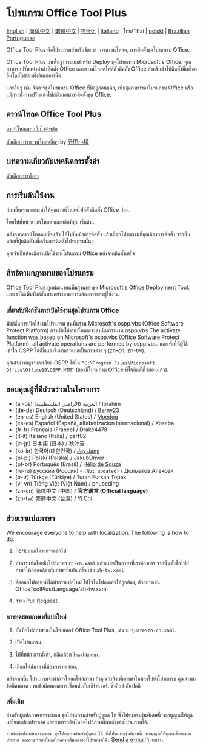 ﻿# โปรแกรม Office Tool Plus

[English](/README.md) | [简体中文](/README-zh_cn.md) | [繁體中文](/README-zh_tw.md) | [한국어](/README-ko_kr.md) | [Italiano](/README-it_it.md) | ไทย/Thai | [polski](/README-pl_pl.md) | [Brazilian Portuguese](/README-pt_br.md)

Office Tool Plus คือโปรแกรมสำหรับจัดการ การดาวน์โหลด, การติดตั้งชุดโปรแกรม Office.

Office Tool Plus บนพื้นฐานระบบสำหรับ Deploy ชุดโปรแกรม Microsoft's Office. คุณสามารถปรับแต่งค่าตัวติดตั้ง Office และดาวน์โหลดไฟล์ตัวติดตั้ง Office สำหรับนำไปติดตั้งที่เครื่องอื่นโดยไม่ต้องพึ่งอินเตอร์เน็ต.

และอื่นๆ เช่น จัดการชุดโปรแกรม Office ที่มีอยู่ก่อนแล้ว, เพิ่มชุดภาษาของโปรแกรม Office หรือแม้กระทั่งการปรับแต่งไฟล์ตัวถอนการติดตั้งชุด Office.

## ดาวน์โหลด Office Tool Plus

[ดาวน์โหลดบนเว็บไซต์หลัก](https://otp.landian.vip/)

[ตัวเลือกการดาวน์โหลดอื่นๆ](https://delivery.yuntu.dev/office-tool/) by [云图小镇](https://www.yuntu.dev/)

## บทความเกี่ยวกับเทคนิคการตั้งค่า

[ตัวเลือกการตั้งค่า](https://docs.microsoft.com/en-us/DeployOffice/configuration-options-for-the-office-2016-deployment-tool)

## การเริ่มต้นใช้งาน

ก่อนอื่นเราขอแนะนำให้คุณเาวน์โหลดไฟล์ตัวติดตั้ง Office ก่อน.

โดยไปที่หน้าดาวน์โหลด และคลิกที่ปุ่ม เริ่มต้น.

หลังจากดาวน์โหลดเสร็จแล้ว ให้ไปที่หน้าการติดตั้ง แล้วเลือกโปรแกรมที่คุณต้องการติดตั้ง จากนั้นคลิกที่ปุ่มติดตั้งเพื่อเริ่มการติดตั้งโปรแกรมนั้นๆ

คุณจำเป็นต้องมีการเปิดใช้งานโปรแกรม Office หลังจากติดตั้งเสร็จ

## สิทธิตามกฎหมายของโปรแกรม

Office Tool Plus ถูกพัฒนาบนพื้นฐานของชุด Microsoft's [Office Deployment Tool](https://docs.microsoft.com/en-us/DeployOffice/overview-of-the-office-customization-tool-for-click-to-run). และเราได้เพิ่มฟังก์ชั่นบางอย่างตามความต้องการของผู้ใช้งาน.

### เกี่ยวกับฟังก์ชั่นการเปิดใช้งานชุดโปรแกรม Office

ฟังก์ชั่นการเปิดใช้งานโปรแกรม บนพื้นฐาน Microsoft's ospp.vbs (Office Software Protect Platform) การเปิดใช้งานทั้งหมดจะดำเนินการผ่าน ospp.vbs
The activate function was based on Microsoft's ospp.vbs (Office Software Protect Platform), all activate operations are performed by ospp.vbs. และเพื่อให้ผู้ใช้เข้าใจ OSPP ได้ดีขึ้นเราจึงทำการแปลเป็นภาษต่าง ๆ (zh-cn, zh-tw).

คุณสามารถดูรายละเอียด OSPP ได้ใน ````"C:\Program Files\Microsoft Office\Office16\OSPP.HTM"```` (ต้องมีโปรแกรม Office ที่ได้ติดตั้งไว้ก่อนแล้ว).

## ขอบคุณผู้ที่มีส่วนร่วมในโครงการ

- (ar-ps) العربية (الأراضي الفلسطينية) / Ibrahim
- (de-de) Deutsch (Deutschland) / [Berny23](https://steamcommunity.com/id/Berny23)
- (en-us) English (United States) / [Moedog](https://prprpr.love)
- (es-es) Español (España, alfabetización internacional) / Xoseba
- (fr-fr) Français (France) / Drake4478
- (it-it) Italiano (Italia) / garf02
- (ja-jp) 日本語 (日本) / 秋叶笙
- (ko-kr) 한국어(대한민국) / [Jay Jang](https://github.com/yaeyaya)
- (pl-pl) Polski (Polska) / JakubDriver
- (pt-br) Português (Brasil) / [Hélio de Souza](https://sway.office.com/RVue6qySNJ2DzYrs?ref=Link)
- (ru-ru) русский (Россия) - `(Not updated)` / Долматов Алексей
- (tr-tr) Türkçe (Türkiye) / Turan Furkan Topak
- (vi-vn) Tiêng Việt (Việt Nam) / phuocding
- (zh-cn) 简体中文 (中国) / **官方语言 (Official language)**
- (zh-tw) 繁體中文 (台灣) / [Yi Chi](https://github.com/chiyi4488)

## ช่วยเราแปลภาษา

We encourage everyone to help with localization. The following is how to do.

1. Fork แยกโครงการออกไป

2. ทำการแปลโดยอิงไฟล์ภาษา ````zh-cn.xaml```` แล้วแปลเป็นภาษาที่เราต้องการ จากนั้นตั้งชื่อไฟล์ภาษาให้สอดคล้องกับภาษาที่แปลเสร็จ เช่น ````zh-tw.xaml````

3. คัดลอกไฟ์ภาษาที่ได้ทำการแปลใหม่ ไปไว้ในโฟลเดอร์ให้ถูกต้อง, ตัวอย่างเช่น OfficeToolPlus/Language/zh-tw.xaml

4. สร้าง Pull Request.

### การทดสอบภาษาที่แปลใหม่

1. บันทึกไฟล์ภาษาลงในโฟลเดอร์ Office Tool Plus, เช่น ````D:\Date\zh-cn.xaml````.

2. เปิดโปรแกรม.

3. ไปที่หน้า การตั้งค่า, คลิดเลือก ````โหลดไฟล์ภาษา.````

4. เลือกไฟล์ภาษาที่ต้องการทดสอบ.

หลังจากนั้น โปรแกรมจะทำการโหลดไฟล์ภาษา ถ้าคุณกำลังเพิ่มภาษาใหม่ลงไปยังโปรแกรม คุณจะพบข้อผิดพลาด : พบข้อผิดพลาดการเชื่อมต่อกับเซิร์ฟเวอร์. ซึ่งถือว่ามันปกติ

### เพิ่มเติม

สำหรับผู้แปลภาษาเราจะมอบ ชุดโปรแกรมสำหรับผู้ดูแล ให้ ซึ่งโปรแกรมรุ่นพิเศษนี้ จะอนุญาตให้คุณเปลี่ยนแปลงประกาศ และสามารถอัพโหลดไฟล์ภาพพื้นหลังของโปรแกรมได้.

````สำหรับผู้แปลภาษาเราจะมอบ ชุดโปรแกรมสำหรับผู้ดูแล ให้ ซึ่งโปรแกรมรุ่นพิเศษนี้ จะอนุญาตให้คุณเปลี่ยนแปลงประกาศ และสามารถอัพโหลดไฟล์ภาพพื้นหลังของโปรแกรมได้.```` [Send a e-mail](mailto:yerong@coolhub.top) ````ไปหาเรา.````
